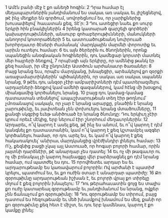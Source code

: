 1 Ամէն բանի մէջ է քո անեղծ հոգին:
2 Դրա համար էլ մեղապարտներին յանդիմանում ես սակաւ առ սակաւ
եւ յիշեցնելով, թէ ինչ մեղքեր են գործում, սովորեցնում ես,
որ չարիքներից խուսափելով՝ հաւատան քեզ, Տէ՛ր:
3 Դու ատեցիր նաեւ քո սուրբ երկրի հին բնակիչներին
4 իրենց կատարած գարշելի գործերի՝
կախարդութիւնների, անսուրբ զոհաբերութիւնների,
մանուկների անողորմ կոտորածների
5 եւ աստուածութեանդ նուիրուած խորհրդաւոր ծէսերի ժամանակ՝
մարդկային մարմնի փորոտիք եւ արիւն ուտելու համար:
6 Եւ այն ծերերին ու ծնողներին, որոնք սպանեցին անօգնական հոգիներին,
դու կամեցար կորստի մատնել մեր հայրերի ձեռքով,
7 որպէսզի այն երկիրը, որ ամենից թանկ էր քեզ համար,
իր մէջ ընդունէր Աստծուն արժանաւոր ծառաներ:
8 Բայց նրանց եւս, որպէս մարդկանց, խնայեցիր,
արձակելով քո զօրքի առաջամարտիկներին՝
պիծակներին, որ սակաւ առ սակաւ սպանեն նրանց,
9 թէեւ դու անզօր չէիր ամբարիշտների դէմ պատերազմելու
արդարների ձեռքով կամ ամեհի գազաններով,
կամ հէնց մի խօսքով միանգամից կործանելու նրանց.
10 բայց դու կամաց-կամաց դատաստան տեսնելով՝
ապաշխարութեան տեղ էիր թողնում՝
չմոռանալով սակայն, որ չար է նրանց արարքը,
բնածին է նրանց չարութիւնը,
եւ յաւիտեան չեն փոխուելու նրանց մտածումները,
11 քանզի սկզբից եւեթ անիծուած էր նրանց ծնունդը:
Դու երկիւղ չէիր կրում որեւէ մէկից,
երբ ներում էիր շնորհում մեղաւորներին:
12 Արդարեւ, ո՞վ կարող է ասել քեզ, թէ ինչ ես անում,
եւ ո՞վ կարող է դէմ կանգնել քո դատաստանին,
կամ ո՞վ կարող է քեզ կշտամբել ազգեր կործանելու համար, որ դու արել ես,
եւ կամ ո՞վ կարող է քեզ հակառակուել՝ անիրաւ մարդկանցից վրէժխնդիր լինելու համար:
13 Ո՛չ, քեզնից բացի չկայ այլ Աստուած, որ հոգար բոլորի համար,
որին յայտնի դարձնէիր, թէ անարդար չես դատել:
14 Եւ ոչ մի թագաւոր ու ոչ մի բռնակալ չի կարող հայեացքը վեր բարձրացնել քո դէմ նրանց համար,
ում պատժել ես դու.
15 որովհետեւ արդար ես եւ արդարութեամբ ես կառավարում բոլորին:
Ով արժանի է պատիժ կրելու, պատժում ես,
եւ քո ուժին օտար է անարդար պատիժը:
16 Քո զօրութիւնը արդարութեան իշխան է,
եւ բոլորի վրայ քո տիրելը մղում է քեզ բոլորին խնայելու:
17 Դու թերահաւատին ցոյց ես տալիս քո ուժը կատարեալ զօրութեամբ
եւ յանդիմանում ես նրանց, ովքեր չեն ճանաչում քո զօրութիւնը:
18 Դու զօրութեամբ ես տիրում, բայց դատում ես հեզութեամբ
եւ մեծ խնամքով խնամում ես մեզ,
քանի որ քո զօրութիւնը քեզ հետ է միշտ,
եւ դու երբ կամենաս, կարող է քո կամքը լինել:
